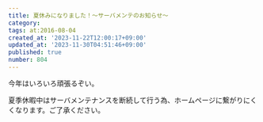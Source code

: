 ```yaml
---
title: 夏休みになりました！～サーバメンテのお知らせ～
category:
tags: at:2016-08-04
created_at: '2023-11-22T12:00:17+09:00'
updated_at: '2023-11-30T04:51:46+09:00'
published: true
number: 804
---
```


今年はいろいろ頑張るぞい。

夏季休暇中はサーバメンテナンスを断続して行う為、ホームページに繋がりにくくなります。ご了承ください。

